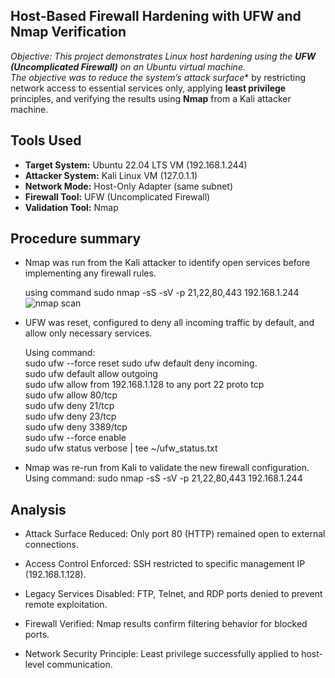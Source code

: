 ## Host-Based Firewall Hardening with UFW and Nmap Verification

**Objective:* This project demonstrates Linux host hardening using the **UFW (Uncomplicated Firewall)** on an Ubuntu virtual machine.  
The objective was to reduce the system’s attack surface** by restricting network access to essential services only, applying **least privilege** principles, and verifying the results using **Nmap** from a Kali attacker machine.

## Tools Used
- **Target System:** Ubuntu 22.04 LTS VM (192.168.1.244)
- **Attacker System:**  Kali Linux VM (127.0.1.1) 
- **Network Mode:**  Host-Only Adapter (same subnet) 
- **Firewall Tool:** UFW (Uncomplicated Firewall) 
- **Validation Tool:** Nmap 

## Procedure summary
- Nmap was run from the Kali attacker to identify open services before implementing any firewall rules.

  using command sudo nmap -sS -sV -p 21,22,80,443 192.168.1.244
![nmap scan](../../Screenshoots/nmap_scan_before_firewall_rule.png.png)
- UFW was reset, configured to deny all incoming traffic by default, and allow only necessary services.

  Using command: <br/>
sudo ufw --force reset
sudo ufw default deny incoming. <br/>
sudo ufw default allow outgoing <br/>
sudo ufw allow from 192.168.1.128 to any port 22 proto tcp <br/>
sudo ufw allow 80/tcp <br/>
sudo ufw deny 21/tcp <br/>
sudo ufw deny 23/tcp <br/>
sudo ufw deny 3389/tcp <br/>
sudo ufw --force enable <br/>
sudo ufw status verbose | tee ~/ufw_status.txt <br/>

- Nmap was re-run from Kali to validate the new firewall configuration.
 Using command: sudo nmap -sS -sV -p 21,22,80,443 192.168.1.244


## Analysis
- Attack Surface Reduced: Only port 80 (HTTP) remained open to external connections.

- Access Control Enforced: SSH restricted to specific management IP (192.168.1.128).

- Legacy Services Disabled: FTP, Telnet, and RDP ports denied to prevent remote exploitation.

- Firewall Verified: Nmap results confirm filtering behavior for blocked ports.

- Network Security Principle: Least privilege successfully applied to host-level communication.

  
